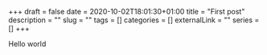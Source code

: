 +++ 
draft = false
date = 2020-10-02T18:01:30+01:00
title = "First post"
description = ""
slug = "" 
tags = []
categories = []
externalLink = ""
series = []
+++

Hello world